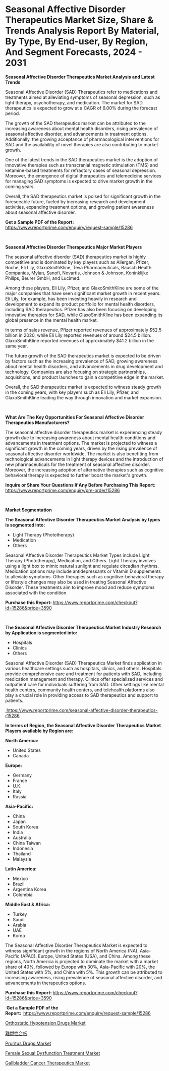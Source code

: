 <p><h1>Seasonal Affective Disorder Therapeutics Market Size, Share & Trends Analysis Report By Material, By Type, By End-user, By Region, And Segment Forecasts, 2024 - 2031</h1></p><p><strong>Seasonal Affective Disorder Therapeutics Market Analysis and Latest Trends</strong></p>
<p><p>Seasonal Affective Disorder (SAD) Therapeutics refer to medications and treatments aimed at alleviating symptoms of seasonal depression, such as light therapy, psychotherapy, and medication. The market for SAD therapeutics is expected to grow at a CAGR of 6.00% during the forecast period.</p><p>The growth of the SAD therapeutics market can be attributed to the increasing awareness about mental health disorders, rising prevalence of seasonal affective disorder, and advancements in treatment options. Additionally, the growing acceptance of pharmacological interventions for SAD and the availability of novel therapies are also contributing to market growth.</p><p>One of the latest trends in the SAD therapeutics market is the adoption of innovative therapies such as transcranial magnetic stimulation (TMS) and ketamine-based treatments for refractory cases of seasonal depression. Moreover, the emergence of digital therapeutics and telemedicine services for managing SAD symptoms is expected to drive market growth in the coming years.</p><p>Overall, the SAD therapeutics market is poised for significant growth in the foreseeable future, fueled by increasing research and development activities, expanding treatment options, and growing patient awareness about seasonal affective disorder.</p></p>
<p><strong>Get a Sample PDF of the Report:&nbsp;</strong> <a href="https://www.reportprime.com/enquiry/request-sample/15286">https://www.reportprime.com/enquiry/request-sample/15286</a></p>
<p>&nbsp;</p>
<p><strong>Seasonal Affective Disorder Therapeutics Major Market Players</strong></p>
<p><p>The seasonal affective disorder (SAD) therapeutics market is highly competitive and is dominated by key players such as Allergan, Pfizer, Roche, Eli Lily, GlaxoSmithKline, Teva Pharmaceuticals, Bausch Health Companies, Mylan, Sanofi, Novartis, Johnson & Johnson, Koninklijke Philips, Beurer GmbH, and Lucimed.</p><p>Among these players, Eli Lily, Pfizer, and GlaxoSmithKline are some of the major companies that have seen significant market growth in recent years. Eli Lily, for example, has been investing heavily in research and development to expand its product portfolio for mental health disorders, including SAD therapeutics. Pfizer has also been focusing on developing innovative therapies for SAD, while GlaxoSmithKline has been expanding its global presence in the mental health market.</p><p>In terms of sales revenue, Pfizer reported revenues of approximately $52.5 billion in 2020, while Eli Lily reported revenues of around $24.5 billion. GlaxoSmithKline reported revenues of approximately $41.2 billion in the same year.</p><p>The future growth of the SAD therapeutics market is expected to be driven by factors such as the increasing prevalence of SAD, growing awareness about mental health disorders, and advancements in drug development and technology. Companies are also focusing on strategic partnerships, acquisitions, and product launches to gain a competitive edge in the market.</p><p>Overall, the SAD therapeutics market is expected to witness steady growth in the coming years, with key players such as Eli Lily, Pfizer, and GlaxoSmithKline leading the way through innovation and market expansion.</p></p>
<p>&nbsp;</p>
<p><strong>What Are The Key Opportunities For Seasonal Affective Disorder Therapeutics Manufacturers?</strong></p>
<p><p>The seasonal affective disorder therapeutics market is experiencing steady growth due to increasing awareness about mental health conditions and advancements in treatment options. The market is projected to witness a significant growth in the coming years, driven by the rising prevalence of seasonal affective disorder worldwide. The market is also benefiting from technological advancements in light therapy devices and the introduction of new pharmaceuticals for the treatment of seasonal affective disorder. Moreover, the increasing adoption of alternative therapies such as cognitive behavioral therapy is expected to further boost the market's growth.</p></p>
<p><strong>Inquire or Share Your Questions If Any Before Purchasing This Report:</strong> <a href="https://www.reportprime.com/enquiry/pre-order/15286">https://www.reportprime.com/enquiry/pre-order/15286</a></p>
<p>&nbsp;</p>
<p><strong>Market Segmentation</strong></p>
<p><strong>The Seasonal Affective Disorder Therapeutics Market Analysis by types is segmented into:</strong></p>
<p><ul><li>Light Therapy (Phototherapy)</li><li>Medication</li><li>Others</li></ul></p>
<p><p>Seasonal Affective Disorder Therapeutics Market Types include Light Therapy (Phototherapy), Medication, and Others. Light Therapy involves using a light box to mimic natural sunlight and regulate circadian rhythms. Medication options may include antidepressants or Vitamin D supplements to alleviate symptoms. Other therapies such as cognitive-behavioral therapy or lifestyle changes may also be used in treating Seasonal Affective Disorder. These treatments aim to improve mood and reduce symptoms associated with the condition.</p></p>
<p><strong>Purchase this Report:&nbsp;</strong><a href="https://www.reportprime.com/checkout?id=15286&price=3590">https://www.reportprime.com/checkout?id=15286&price=3590</a></p>
<p>&nbsp;</p>
<p><strong>The Seasonal Affective Disorder Therapeutics Market Industry Research by Application is segmented into:</strong></p>
<p><ul><li>Hospitals</li><li>Clinics</li><li>Others</li></ul></p>
<p><p>Seasonal Affective Disorder (SAD) Therapeutics Market finds application in various healthcare settings such as hospitals, clinics, and others. Hospitals provide comprehensive care and treatment for patients with SAD, including medication management and therapy. Clinics offer specialized services and outpatient care for individuals suffering from SAD. Other settings like mental health centers, community health centers, and telehealth platforms also play a crucial role in providing access to SAD therapeutics and support to patients.</p></p>
<p><a href="https://www.reportprime.com/seasonal-affective-disorder-therapeutics-r15286">&nbsp;https://www.reportprime.com/seasonal-affective-disorder-therapeutics-r15286</a></p>
<p><strong>In terms of Region, the Seasonal Affective Disorder Therapeutics Market Players available by Region are:</strong></p>
<p>
    <p> <strong> North America: </strong>
        <ul>
            <li>United States</li>
            <li>Canada</li>
        </ul>
        </p> 
    <p> <strong> Europe: </strong>
        <ul>
            <li>Germany</li>
            <li>France</li>
            <li>U.K.</li>
            <li>Italy</li>
            <li>Russia</li>
        </ul>
        </p> 
    <p> <strong> Asia-Pacific: </strong>
        <ul>
            <li>China</li>
            <li>Japan</li>
            <li>South Korea</li>
            <li>India</li>
            <li>Australia</li>
            <li>China Taiwan</li>
            <li>Indonesia</li>
            <li>Thailand</li>
            <li>Malaysia</li>
        </ul>
        </p> 
    <p> <strong> Latin America: </strong>
        <ul>
            <li>Mexico</li>
            <li>Brazil</li>
            <li>Argentina Korea</li>
            <li>Colombia</li>
        </ul>
        </p> 
    <p> <strong> Middle East & Africa: </strong>
        <ul>
            <li>Turkey</li>
            <li>Saudi</li>
            <li>Arabia</li>
            <li>UAE</li>
            <li>Korea</li>
        </ul>
    </p>
    </p>
<p><p>The Seasonal Affective Disorder Therapeutics Market is expected to witness significant growth in the regions of North America (NA), Asia-Pacific (APAC), Europe, United States (USA), and China. Among these regions, North America is projected to dominate the market with a market share of 40%, followed by Europe with 30%, Asia-Pacific with 20%, the United States with 5%, and China with 5%. This growth can be attributed to increasing awareness, rising prevalence of seasonal affective disorder, and advancements in therapeutics options.</p></p>
<p><strong>Purchase this Report: </strong><a href="https://www.reportprime.com/checkout?id=15286&price=3590">https://www.reportprime.com/checkout?id=15286&price=3590</a></p>
<p>&nbsp;<strong>Get a Sample PDF of the Report:&nbsp;&nbsp;</strong><a href="https://www.reportprime.com/enquiry/request-sample/15286">https://www.reportprime.com/enquiry/request-sample/15286</a></p>
<p><strong></strong></p>
<p><p><a href="https://github.com/dylanObrien626/Market-Research-Report-List-1/blob/main/orthostatic-hypotension-drugs-market.md">Orthostatic Hypotension Drugs Market</a></p><p><a href="https://github.com/DanykaKilback/Market-Research-Report-List-2/blob/main/871139287257.md">難燃性合板</a></p><p><a href="https://github.com/BurtonGALEN/Market-Research-Report-List-1/blob/main/pruritus-drugs-market.md">Pruritus Drugs Market</a></p><p><a href="https://github.com/hlspriggs/Market-Research-Report-List-1/blob/main/female-sexual-dysfunction-treatment-market.md">Female Sexual Dysfunction Treatment Market</a></p><p><a href="https://github.com/ksleyeze/Market-Research-Report-List-1/blob/main/gallbladder-cancer-therapeutics-market.md">Gallbladder Cancer Therapeutics Market</a></p></p>